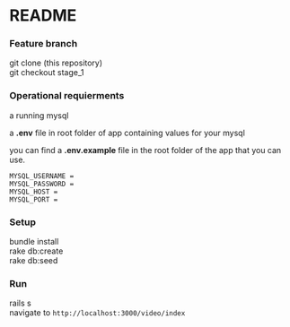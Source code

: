 # README

### Feature branch
git clone (this repository)  
git checkout stage_1
### Operational requierments
a running mysql

a **.env** file in root folder of app containing values for your mysql

you can find a **.env.example** file in the root folder of the app that you can use.

  `MYSQL_USERNAME =`   
  `MYSQL_PASSWORD =`   
  `MYSQL_HOST =`   
  `MYSQL_PORT =` 
### Setup
bundle install  
rake db:create  
rake db:seed  
### Run
rails s  
navigate to `http://localhost:3000/video/index`